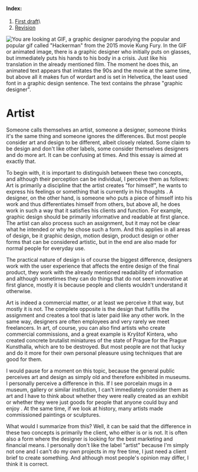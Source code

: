 #### Index:
1) [First draft](01-one-word/01-one-word_first-draft.md)\
2) [Revision](01-one-word/01-one-word_revision.md)

![You are looking at GIF, a graphic designer parodying the popular and popular gif called "Hackerman" from the 2015 movie Kung Fury. In the GIF or animated image, there is a graphic designer who initially puts on glasses, but immediately puts his hands to his body in a crisis. Just like his translation in the already mentioned film. The moment he does this, an animated text appears that imitates the 90s and the movie at the same time, but above all it makes fun of wordart and is set in Helvetica, the least used font in a graphic design sentence. The text contains the phrase "graphic designer".](01-one-word/Graphic_designer_03.gif)
# Artist 

Someone calls themselves an artist, someone a designer, someone thinks it's the same thing and someone ignores the differences. But most people consider art and design to be different, albeit closely related. Some claim to be design and don't like other labels, some consider themselves designers and do more art. It can be confusing at times. And this essay is aimed at exactly that.

To begin with, it is important to distinguish between these two concepts, and although their perception can be individual, I perceive them as follows: Art is primarily a discipline that the artist creates "for himself", he wants to express his feelings or something that is currently in his thoughts . A designer, on the other hand, is someone who puts a piece of himself into his work and thus differentiates himself from others, but above all, he does work in such a way that it satisfies his clients and function. For example, graphic design should be primarily informative and readable at first glance. The artist can also process such an assignment, but it may not be clear what he intended or why he chose such a form. And this applies in all areas of design, be it graphic design, motion design, product design or other forms that can be considered artistic, but in the end are also made for normal people for everyday use.

The practical nature of design is of course the biggest difference, designers work with the user experience that affects the entire design of the final product, they work with the already mentioned readability of information and although sometimes they can do things that do not seem innovative at first glance, mostly it is because people and clients wouldn't understand it otherwise.

Art is indeed a commercial matter, or at least we perceive it that way, but mostly it is not. The complete opposite is the design that fulfills the assignment and creates a tool that is later paid like any other work. In the same way, designers are often employees and very rarely we meet freelancers. In art, of course, you can also find artists who create commercial commissions, and a great example is Kryštof Kintera, who created concrete brutalist miniatures of the state of Prague for the Prague Kunsthalla, which are to be destroyed. But most people are not that lucky and do it more for their own personal pleasure using techniques that are good for them.

I would pause for a moment on this topic, because the general public perceives art and design as simply old and therefore exhibited in museums. I personally perceive a difference in this. If I see porcelain mugs in a museum, gallery or similar institution, I can't immediately consider them as art and I have to think about whether they were really created as an exhibit or whether they were just goods for people that anyone could buy and enjoy . At the same time, if we look at history, many artists made commissioned paintings or sculptures.

What would I summarize from this? Well, it can be said that the difference in these two concepts is primarily the client, who either is or is not. It is often also a form where the designer is looking for the best marketing and financial means. I personally don't like the label "artist" because I'm simply not one and I can't do my own projects in my free time, I just need a client brief to create something. And although most people's opinion may differ, I think it is correct.